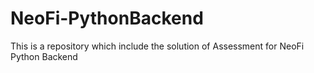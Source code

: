 # NeoFi-PythonBackend
This is a repository which include the solution of Assessment for NeoFi Python Backend

